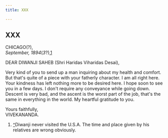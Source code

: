 ```yaml
---
title: XXX

---
```





  

  


## XXX

CHICAGO(?),  
*September, 1894*(*3*?),[1](#fn1)

DEAR DIWANJI SAHEB (Shri Haridas Viharidas Desai),

Very kind of you to send up a man inquiring about my health and comfort.
But that's quite of a piece with your fatherly character. I am all right
here. Your kindness has left nothing more to be desired here. I hope
soon to see you in a few days. I don't require any conveyance while
going down. Descent is very bad, and the ascent is the worst part of the
job, that's the same in everything in the world. My heartful gratitude
to you.

Yours faithfully,  
VIVEKANANDA.

1.  [^](#txt1)Diwanji never visited the U.S.A. The time and place given
    by his relatives are wrong obviously.


